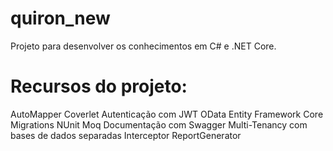 # quiron_new
Projeto para desenvolver os conhecimentos em C# e .NET Core.

# Recursos do projeto:
AutoMapper
Coverlet
Autenticação com JWT
OData
Entity Framework Core
Migrations
NUnit
Moq
Documentação com Swagger
Multi-Tenancy com bases de dados separadas
Interceptor
ReportGenerator